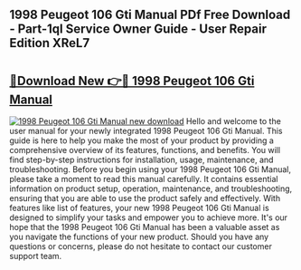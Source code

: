 ## 1998 Peugeot 106 Gti Manual PDf Free Download - Part-1ql Service Owner Guide - User Repair Edition XReL7

# <h2><a href="http://bc60408.oget.top/?id=1998+Peugeot+106+Gti+Manual">🔗Download New 👉🔴 1998 Peugeot 106 Gti Manual</a></h2>

[![1998 Peugeot 106 Gti Manual new download](https://i.imgur.com/5g1atiW.png)](http://bc60408.oget.top/?id=1998+Peugeot+106+Gti+Manual)
Hello and welcome to the user manual for your newly integrated 1998 Peugeot 106 Gti Manual. This guide is here to help you make the most of your product by providing a comprehensive overview of its features, functions, and benefits. You will find step-by-step instructions for installation, usage, maintenance, and troubleshooting. Before you begin using your 1998 Peugeot 106 Gti Manual, please take a moment to read this manual carefully. It contains essential information on product setup, operation, maintenance, and troubleshooting, ensuring that you are able to use the product safely and effectively. With features like list of features, your new 1998 Peugeot 106 Gti Manual is designed to simplify your tasks and empower you to achieve more. It's our hope that the 1998 Peugeot 106 Gti Manual has been a valuable asset as you navigate the functions of your new product. Should you have any questions or concerns, please do not hesitate to contact our customer support team.
